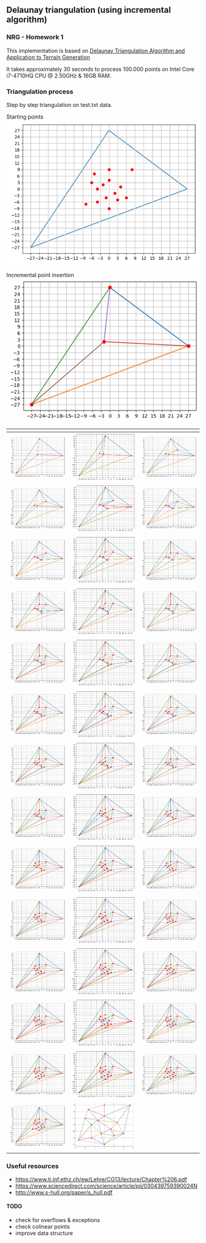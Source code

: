 ## Delaunay triangulation (using incremental algorithm)
### NRG - Homework 1 

This implementation is based on
[Delaunay Triangulation Algorithm and Application to Terrain
Generation](http://page.mi.fu-berlin.de/faniry/files/faniry_aims.pdf)

It takes approximately 30 seconds to process 100.000 points on 
Intel Core i7-4710HQ CPU @ 2.50GHz & 16GB RAM.

### Triangulation process
Step by step triangulation on test.txt data.

Starting points
![](plots/allpoints.png)

Incremental point insertion
![](plots/triangulation.gif)

 _<i>_             |                          | <i>
:-------------------------:|:-------------------------:|:-------------------------:
![](plots/steps/step_1.png) | ![](plots/steps/step_2.png) | ![](plots/steps/step_3.png)
![](plots/steps/step_4.png) | ![](plots/steps/step_5.png) | ![](plots/steps/step_6.png)
![](plots/steps/step_7.png) | ![](plots/steps/step_8.png) | ![](plots/steps/step_9.png)
![](plots/steps/step_10.png) | ![](plots/steps/step_11.png) | ![](plots/steps/step_12.png)
![](plots/steps/step_13.png) | ![](plots/steps/step_14.png) | ![](plots/steps/step_15.png)
![](plots/steps/step_16.png) | ![](plots/steps/step_17.png) | ![](plots/steps/step_18.png)
![](plots/steps/step_19.png) | ![](plots/steps/step_20.png) | ![](plots/steps/step_21.png)
![](plots/steps/step_21.png) | ![](plots/steps/step_22.png) | ![](plots/steps/step_23.png)
![](plots/steps/step_24.png) | ![](plots/steps/step_25.png) | ![](plots/steps/step_26.png)
![](plots/steps/step_27.png) | ![](plots/steps/step_28.png) | ![](plots/steps/step_29.png)
![](plots/steps/step_30.png) | ![](plots/steps/step_31.png) | ![](plots/steps/step_32.png)
![](plots/steps/step_33.png) | ![](plots/steps/step_34.png) | ![](plots/steps/step_35.png)
![](plots/steps/step_36.png) | ![](plots/steps/step_37.png) | ![](plots/steps/step_38.png)
![](plots/steps/step_39.png) | ![](plots/steps/final_mesh.png)


### Useful resources
- https://www.ti.inf.ethz.ch/ew/Lehre/CG13/lecture/Chapter%206.pdf
- https://www.sciencedirect.com/science/article/pii/030439759390024N
-  http://www.s-hull.org/paper/s_hull.pdf

#### TODO
- check for overflows & exceptions
- check colinear points
- improve data structure